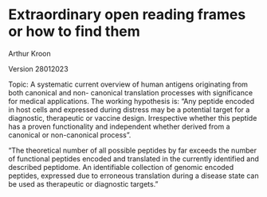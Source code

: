 # Extraordinary open reading frames or how to find them

Arthur Kroon

Version 28012023

Topic: A systematic current overview of human antigens originating from both canonical and non-
canonical translation processes with significance for medical applications.
The working hypothesis is: “Any peptide encoded in host cells and expressed during distress may be a
potential target for a diagnostic, therapeutic or vaccine design. Irrespective whether this peptide has
a proven functionality and independent whether derived from a canonical or non-canonical process”.

“The theoretical number of all possible peptides by far exceeds the number of functional peptides
encoded and translated in the currently identified and described peptidome. An identifiable
collection of genomic encoded peptides, expressed due to erroneous translation during a disease
state can be used as therapeutic or diagnostic targets.”
